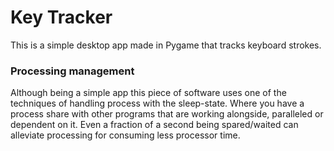 # Key Tracker
This is a simple desktop app made in Pygame that tracks keyboard strokes.

### Processing management
Although being a simple app this piece of software uses one of the techniques of handling process with the sleep-state. Where you have a process share
with other programs that are working alongside, paralleled or dependent on it. Even a fraction of a second being spared/waited can alleviate processing for consuming less processor time.

